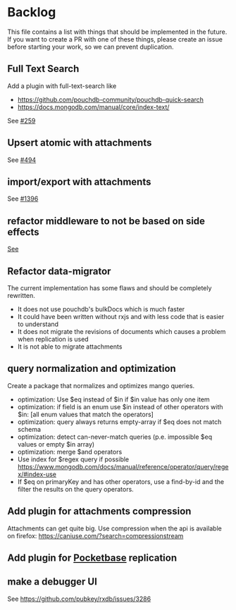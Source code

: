 # Backlog

This file contains a list with things that should be implemented in the future. If you want to create a PR with one of these things, please create an issue before starting your work, so we can prevent duplication.


## Full Text Search

Add a plugin with full-text-search like
- https://github.com/pouchdb-community/pouchdb-quick-search
- https://docs.mongodb.com/manual/core/index-text/

See [#259](https://github.com/pubkey/rxdb/issues/259)



## Upsert atomic with attachments

See [#494](https://github.com/pubkey/rxdb/issues/494)


## import/export with attachments

See [#1396](https://github.com/pubkey/rxdb/pull/1396#issuecomment-523014106)

## refactor middleware to not be based on side effects

[See](https://github.com/pubkey/rxdb/issues/3426)

## Refactor data-migrator

The current implementation has some flaws and should be completely rewritten.

* It does not use pouchdb's bulkDocs which is much faster
* It could have been written without rxjs and with less code that is easier to understand
* It does not migrate the revisions of documents which causes a problem when replication is used
* It is not able to migrate attachments


## query normalization and optimization

Create a package that normalizes and optimizes mango queries.

- optimization: Use $eq instead of $in if $in value has only one item
- optimization: if field is an enum use $in instead of other operators with $in: [all enum values that match the operators]
- optimization: query always returns empty-array if $eq does not match schema
- optimization: detect can-never-match queries (p.e. impossible $eq values or empty $in array)
- optimization: merge $and operators
- Use index for $regex query if possible https://www.mongodb.com/docs/manual/reference/operator/query/regex/#index-use
- If $eq on primaryKey and has other operators, use a find-by-id and the filter the results on the query operators.

## Add plugin for attachments compression

Attachments can get quite big. Use compression when the api is available on firefox: https://caniuse.com/?search=compressionstream

## Add plugin for [Pocketbase](https://pocketbase.io/) replication


## make a debugger UI

See https://github.com/pubkey/rxdb/issues/3286
